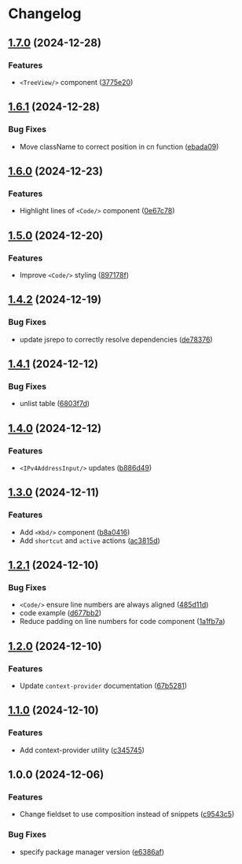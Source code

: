 # Changelog

## [1.7.0](https://github.com/ieedan/shadcn-svelte-extras/compare/v1.6.1...v1.7.0) (2024-12-28)


### Features

* `<TreeView/>` component ([3775e20](https://github.com/ieedan/shadcn-svelte-extras/commit/3775e203d39e9b6697505fd86097462023adfd45))

## [1.6.1](https://github.com/ieedan/shadcn-svelte-extras/compare/v1.6.0...v1.6.1) (2024-12-28)


### Bug Fixes

* Move className to correct position in cn function ([ebada09](https://github.com/ieedan/shadcn-svelte-extras/commit/ebada0939963380c528d968828a60e980b657bdd))

## [1.6.0](https://github.com/ieedan/shadcn-svelte-extras/compare/v1.5.0...v1.6.0) (2024-12-23)


### Features

* Highlight lines of `<Code/>` component ([0e67c78](https://github.com/ieedan/shadcn-svelte-extras/commit/0e67c781483b1cb16c2738378baf4e396c132fdc))

## [1.5.0](https://github.com/ieedan/shadcn-svelte-extras/compare/v1.4.2...v1.5.0) (2024-12-20)


### Features

* Improve `<Code/>` styling ([897178f](https://github.com/ieedan/shadcn-svelte-extras/commit/897178fa620f126e3e8439748d11bddc0bbbca93))

## [1.4.2](https://github.com/ieedan/shadcn-svelte-extras/compare/v1.4.1...v1.4.2) (2024-12-19)


### Bug Fixes

* update jsrepo to correctly resolve dependencies ([de78376](https://github.com/ieedan/shadcn-svelte-extras/commit/de783769d415f3ccfdb633237b2f9d6ab64170b2))

## [1.4.1](https://github.com/ieedan/shadcn-svelte-extras/compare/v1.4.0...v1.4.1) (2024-12-12)


### Bug Fixes

* unlist table ([6803f7d](https://github.com/ieedan/shadcn-svelte-extras/commit/6803f7d6dd5513c8c945c023b4b31fb06231505c))

## [1.4.0](https://github.com/ieedan/shadcn-svelte-extras/compare/v1.3.0...v1.4.0) (2024-12-12)


### Features

* `<IPv4AddressInput/>` updates ([b886d49](https://github.com/ieedan/shadcn-svelte-extras/commit/b886d4921369e5666080188274d799f848303ca8))

## [1.3.0](https://github.com/ieedan/shadcn-svelte-extras/compare/v1.2.1...v1.3.0) (2024-12-11)


### Features

* Add `<Kbd/>` component ([b8a0416](https://github.com/ieedan/shadcn-svelte-extras/commit/b8a0416ed70d0262f1e3cf335f18c18048203c1f))
* Add `shortcut` and `active` actions ([ac3815d](https://github.com/ieedan/shadcn-svelte-extras/commit/ac3815d68f8d001bdc8328bc9a642f8d14db6434))

## [1.2.1](https://github.com/ieedan/shadcn-svelte-extras/compare/v1.2.0...v1.2.1) (2024-12-10)


### Bug Fixes

* `<Code/>` ensure line numbers are always aligned ([485d11d](https://github.com/ieedan/shadcn-svelte-extras/commit/485d11d097978c0976d27270e7a81dc7f56b292b))
* code example ([d677bb2](https://github.com/ieedan/shadcn-svelte-extras/commit/d677bb21abf804764916541ef0c8eccc009c2066))
* Reduce padding on line numbers for code component ([1a1fb7a](https://github.com/ieedan/shadcn-svelte-extras/commit/1a1fb7a360a9ede398c01f524b8f61fb4bd8de7a))

## [1.2.0](https://github.com/ieedan/shadcn-svelte-extras/compare/v1.1.0...v1.2.0) (2024-12-10)


### Features

* Update `context-provider` documentation ([67b5281](https://github.com/ieedan/shadcn-svelte-extras/commit/67b5281a6fa01d6348ba24f2cc4984718e2a01de))

## [1.1.0](https://github.com/ieedan/shadcn-svelte-extras/compare/v1.0.0...v1.1.0) (2024-12-10)


### Features

* Add context-provider utility ([c345745](https://github.com/ieedan/shadcn-svelte-extras/commit/c345745dff63d304cb5775f040d8670aef3bf908))

## 1.0.0 (2024-12-06)


### Features

* Change fieldset to use composition instead of snippets ([c9543c5](https://github.com/ieedan/shadcn-svelte-extras/commit/c9543c5df9d172fa3c0d8a127a6782c1bb98aaa6))


### Bug Fixes

* specify package manager version ([e6386af](https://github.com/ieedan/shadcn-svelte-extras/commit/e6386af65cfa13df6b852d2461a6ea5527f2d8e2))
